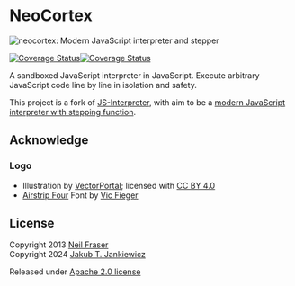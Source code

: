 # NeoCortex

![neocortex: Modern JavaScript interpreter and stepper](https://raw.githubusercontent.com/jcubic/neocortex/refs/heads/master/assets/logo.svg)

[![Coverage Status](https://coveralls.io/repos/github/jcubic/neocortex/badge.svg?branch=master)](https://coveralls.io/github/jcubic/neocortex?branch=master)[![Coverage Status](https://coveralls.io/repos/github/jcubic/neocortex/badge.svg?branch=master)](https://coveralls.io/github/jcubic/neocortex?branch=master)

A sandboxed JavaScript interpreter in JavaScript. Execute arbitrary
JavaScript code line by line in isolation and safety.

This project is a fork of [JS-Interpreter](https://github.com/NeilFraser/JS-Interpreter),
with aim to be a
[modern JavaScript interpreter with stepping function](https://github.com/jcubic/neocortex).

## Acknowledge
### Logo
* Illustration by [VectorPortal](https://www.vectorportal.com); licensed with [CC BY 4.0](https://creativecommons.org/licenses/by/4.0/)
* [Airstrip Four](https://www.dafont.com/airstrip-four.font) Font by [Vic Fieger](https://www.dafont.com/vic-fieger.d852)

## License
Copyright 2013 [Neil Fraser](https://neil.fraser.name/)<br/>
Copyright 2024 [Jakub T. Jankiewicz](https://jakub.jankiewicz.org/)

Released under [Apache 2.0 license](https://www.apache.org/licenses/LICENSE-2.0.html)
